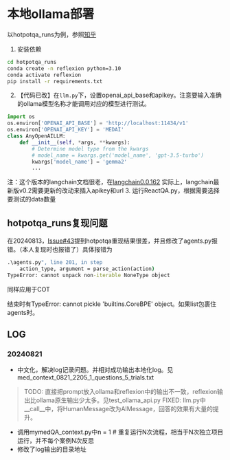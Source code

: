 # 本地ollama部署
以hotpotqa_runs为例，参照[知乎](https://zhuanlan.zhihu.com/p/700011008)

1. 安装依赖
```cmd
cd hotpotqa_runs
conda create -n reflexion python=3.10
conda activate reflexion
pip install -r requirements.txt
```
2. 【代码已改】在`llm.py`下，设置openai_api_base和apikey。注意要输入准确的ollama模型名称才能调用对应的模型进行测试。
```python
import os
os.environ['OPENAI_API_BASE'] = 'http://localhost:11434/v1'
os.environ['OPENAI_API_KEY'] = 'MEDAI'
class AnyOpenAILLM:
    def __init__(self, *args, **kwargs):
        # Determine model type from the kwargs
        # model_name = kwargs.get('model_name', 'gpt-3.5-turbo') 
        kwargs['model_name'] = 'gemma2'
        ...
```
注：这个版本的langchain文档很老，在[langchain0.0.162](https://langchain-fanyi.readthedocs.io/en/latest/modules/models/chat/integrations/openai.html)
实际上，langchain最新版v0.2需要更新的改动来插入apikey和url
3. 运行ReactQA.py，根据需要选择要测试的data数量

## hotpotqa_runs复现问题
在20240813，[Issue#43](https://github.com/noahshinn/reflexion/issues/43)提到hotpotqa重现结果很差，并且修改了agents.py报错。（本人复现时也报错了）具体报错为
```cmd
.\agents.py", line 201, in step
    action_type, argument = parse_action(action)
TypeError: cannot unpack non-iterable NoneType object
```
同样应用于COT

结束时有TypeError: cannot pickle 'builtins.CoreBPE' object。如果list包裹住agents时。

## LOG
### 20240821
- 中文化，解决log记录问题。并相对成功输出本地化log。见med_context_0821_2205_1_questions_5_trials.txt

> TODO: 直接把prompt放入ollama和reflexion中的输出不一致，reflexion输出比ollama原生输出少太多。见test_ollama_api.py
FIXED: llm.py中__call__中，将HumanMessage改为AIMessage，回答的效果有大量的提升。

- 调用mymedQA_context.py中n = 1 # 重复运行N次流程，相当于N次独立项目运行，并不每个案例N次反思
- 修改了log输出的目录地址
